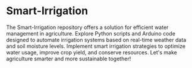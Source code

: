 # Smart-Irrigation
The Smart-Irrigation repository offers a solution for efficient water management in agriculture. Explore Python scripts and Arduino code designed to automate irrigation systems based on real-time weather data and soil moisture levels. Implement smart irrigation strategies to optimize water usage, improve crop yield, and conserve resources. Let's make agriculture smarter and more sustainable together!
